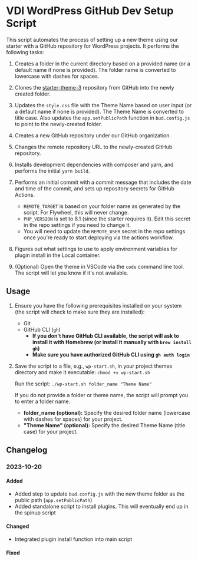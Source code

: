 # VDI WordPress GitHub Dev Setup Script

This script automates the process of setting up a new theme using our starter with a GitHub repository for WordPress projects. It performs the following tasks:

1. Creates a folder in the current directory based on a provided name (or a default name if none is provided). The folder name is converted to lowercase with dashes for spaces.

2. Clones the [starter-theme-3](https://github.com/Vincent-Design-Inc/starter-theme-3) repository from GitHub into the newly created folder.

3. Updates the `style.css` file with the Theme Name based on user input (or a default name if none is provided). The Theme Name is converted to title case.  Also updates the `app.setPublicPath` function in `bud.config.js` to point to the newly-created folder.

4. Creates a new GitHub repository under our GitHub organization.

5. Changes the remote repository URL to the newly-created GitHub repository.

6. Installs development dependencies with composer and yarn, and performs the initial `yarn build`.

7. Performs an initial commit with a commit message that includes the date and time of the commit, and sets up repository secrets for GitHub Actions.
   - `REMOTE_TARGET` is based on your folder name as generated by the script.  For Flywheel, this will never change.
   - `PHP_VERSION` is set to 8.1 (since the starter requires it).  Edit this secret in the repo settings if you need to change it.
   - You will need to update the `REMOTE_USER` secret in the repo settings once you're ready to start deploying via the actions workflow.

8. Figures out what settings to use to apply environment variables for plugin install in the Local container.

9. (Optional) Open the theme in VSCode via the `code` command line tool.  The script will let you know if it's not available.

## Usage
1. Ensure you have the following prerequisites installed on your system (the script will check to make sure they are installed):
   - Git
   - GitHub CLI (`gh`)
     - **If you don't have GitHub CLI available, the script will ask to install it with Homebrew (or install it manually with `brew install gh`)**
     - **Make sure you have authorized GitHub CLI using `gh auth login`**

2. Save the script to a file, e.g., `wp-start.sh`, in your project themes directory and make it executable:
   `chmod +x wp-start.sh`

    Run the script:
    `./wp-start.sh folder_name "Theme Name"`

    If you do not provide a folder or theme name, the script will prompt you to enter a folder name.

    - **folder_name (optional):** Specify the desired folder name (lowercase with dashes for spaces) for your project.
    - **"Theme Name" (optional):** Specify the desired Theme Name (title case) for your project.

## Changelog

### 2023-10-20
#### Added
- Added step to update `bud.config.js` with the new theme folder as the public path (`app.setPublicPath`)
- Added standalone script to install plugins.  This will eventually end up in the spinup script

#### Changed
- Integrated plugin install function into main script

#### Fixed